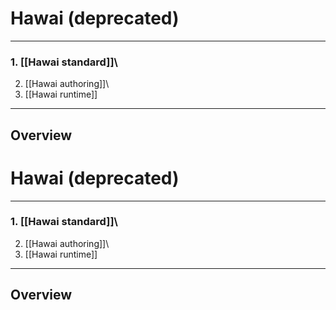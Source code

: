 <!--
author:
    - 'Somsack Sipasseuth'
created_at: '2011-02-08 11:05:18'
updated_at: '2013-10-17 11:23:17'
tags:
    - 'Items'' Types'
-->

Hawai (deprecated)
==================

------------------------------------------------------------------------

### 1. [[Hawai standard]]\
2. [[Hawai authoring]]\
3. [[Hawai runtime]]

------------------------------------------------------------------------

Overview
--------
Hawai (deprecated)
==================

------------------------------------------------------------------------

### 1. [[Hawai standard]]\
2. [[Hawai authoring]]\
3. [[Hawai runtime]]

------------------------------------------------------------------------

Overview
--------

